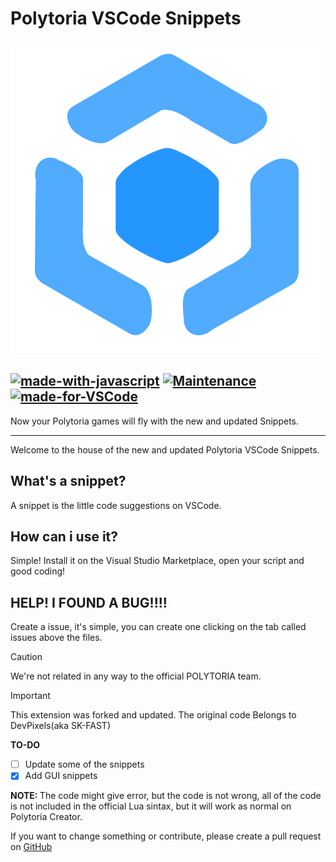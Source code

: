 # Polytoria VSCode Snippets

![logo](icon.png)

[![made-with-javascript](https://img.shields.io/badge/Made%20with-JavaScript-1f425f.svg)](https://www.javascript.com)
[![Maintenance](https://img.shields.io/badge/Maintained%3F-yes-green.svg)](https://GitHub.com/Naereen/StrapDown.js/graphs/commit-activity)
[![made-for-VSCode](https://img.shields.io/badge/Made%20for-VSCode-1f425f.svg)](https://code.visualstudio.com/)
---

Now your Polytoria games will fly with the new and updated Snippets.

---
Welcome to the house of the new and updated Polytoria VSCode Snippets.

## What's a snippet?

A snippet is the little code suggestions on VSCode. 

## How can i use it? 

Simple! Install it on the Visual Studio Marketplace, open your script and good coding!

## HELP! I FOUND A BUG!!!!

Create a issue, it's simple, you can create one clicking on the tab called issues above the files.

> [!CAUTION]
> We're not related in any way to the official POLYTORIA team.

> [!IMPORTANT]
> This extension was forked and updated. The original code Belongs to DevPixels(aka SK-FAST)


**TO-DO**
- [ ] Update some of the snippets
- [x] Add GUI snippets

<strong> NOTE: </strong>
The code might give error, but the code is not wrong, all of the code is not included in the official Lua sintax, but it will work as normal on Polytoria Creator.

If you want to change something or contribute, please create a pull request on [GitHub](https://github.com/ItsLuiggiYahoo/Polytoria-CodeSnippets/)

